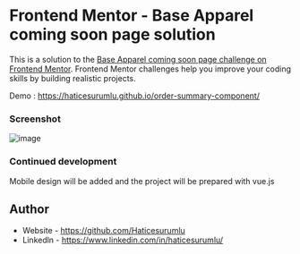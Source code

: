 
 


# Frontend Mentor - Base Apparel coming soon page solution

This is a solution to the [Base Apparel coming soon page challenge on Frontend Mentor](https://www.frontendmentor.io/challenges/base-apparel-coming-soon-page-5d46b47f8db8a7063f9331a0). Frontend Mentor challenges help you improve your coding skills by building realistic projects. 

 Demo : https://haticesurumlu.github.io/order-summary-component/



### Screenshot

![image](https://user-images.githubusercontent.com/71832100/215276426-199614ad-b3b2-46f3-8b50-f33b7f7350ff.png)





### Continued development
Mobile design will be added and the project will be prepared with vue.js



## Author

- Website - https://github.com/Haticesurumlu
- Linkedln - https://www.linkedin.com/in/haticesurumlu/


